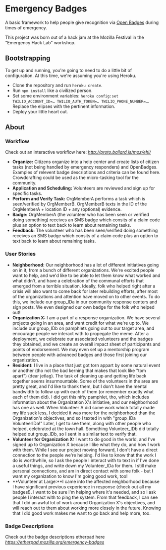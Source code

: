 # Emergency Badges

A basic framework to help people give recognition via [Open Badges](http://openbadges.org/ "OpenBadges") during times of emergency. 

This project was born out of a hack jam at the Mozilla Festival in the "Emergency Hack Lab" workshop.

## Bootstrapping

To get up and running, you're going to need to do a little bit of configuration. At this time, we're assuming you're using Heroku.

* Clone the repository and run `heroku create`.
* Run `npm install` like a civilized person.
* Set some environment variables: `heroku config:set TWILIO_ACCOUNT_ID=… TWILIO_AUTH_TOKEN=… TWILIO_PHONE_NUMBER=…`. Replace the elipses with the pertinent information.
* Deploy your little heart out.

## About

### Workflow

Check out an interactive workflow here: *http://proto.ballard.is/moz/ehl/*

* **Organize:** Citizens organize into a help center and create lists of citizen tasks (not being handled by emergency responders) and OpenBadges. Examples of relevent badge descriptions and criteria can be found here. Crowdcrafting could be used as the micro-tasking tool for the community.
* **Application and Scheduling:** Volunteers are reviewed and sign up for specific tasks.
* **Perform and Verify Task:** OrgMemberA performs a task which is seen/verified by OrgMemberB. OrgMemberB texts in the ID of the OrgMemberA + location ID + any (optional) evidence. 
* **Badge:** OrgMemberA (the volunteer who has been seen or verified doing something) receives an SMS badge which consits of a claim code plus an option to text back to learn about remaining tasks.
* **Feedback:** The volunteer who has been seen/verified doing something receives an SMS badge which consits of a claim code plus an option to text back to learn about remaining tasks.

### User Stories

* **Neighborhood:** Our neighborhood has a lot of different initiatives going on in it, from a bunch of different organizations. We're excited people want to help, and we'd like to be able to let them know what worked and what didn't, and have a celebration of the communal efforts that emerged from a terrible situation. Ideally, folk who helped right after a crisis will also want to come back for later rebuilding efforts, after most of the organizations and attention have moved on to other events. To do this, we include our group_IDa in our community response centers and sign posts. We even designed our own badge for the folk who helped out! 
* **Organization X:** I am a part of a response organization. We have several projects going in an area, and want credit for what we're up to. We include our group_IDb on pamphlets going out to our target area, and encourage people we interact with to propegate the meme. After a deployment, we celebrate our associated volunteers and the badges they obtained, and we create an overall impact sheet of participants and points of endorsement. We may even set up a mentorship program between people with advanced badges and those first joining our organization.
* **Resident:** I live in a place that just got torn appart by some natural event or another (tho not the bad kerning that makes that look like "tom apart") (dear jetlag). The task of cleaning up and getting life back together seems insurmountable. Some of the volunteers in the area are pretty great, and I'd like to thank them, but I don't have the mental bandwidth to follow up with each of them (or remember exactly what each of them did). I did get this nifty pamphlet, tho, which includes information about the Organization X's initiative, and our neighborhood has one as well. When Volunteer A did some work which totally made my life suck less, I decided it was more for the neighborhood than the Organization's objectives, and so I texted in with "group_IDa VolunteerIDa!" Later, I get to see them, along with other people who helped, celebrated at the town hall. Something Volunteer_IDb did totally helped out group_IDb, so I sent in a similar text to verify that. 
* **Volunteer for Organization X:** I want to do good in the world, and I've signed up to Organization X because I like what they do, and how I work with them. While I see our project moving forward, I don't have a direct connection to the people we're helping. I'd like to know that the work I do is worthwhile, so I ask the people I interact with to text in if I've done a useful things, and write down my Volunteer_IDa for them. I still make personal connections, and am in direct contact with some folk - but I want my organization to know I'm going good work, too! 
* **Volunteer at Large:**I came into the affected neighborhood because I have significant previous experience in response (check out all my badges!). I want to be sure I'm helping where it's needed, and so I ask people I interact with to ping the system. From that feedback, I can see that I did an awful lot of work around Organization X's objectives, and will reach out to them about working more closely in the future. Knowing that I did good work makes me want to go back and help more, too. 

### Badge Descriptions

Check out the badge descriptions etherpad here *https://etherpad.mozilla.org/emergency-badges*